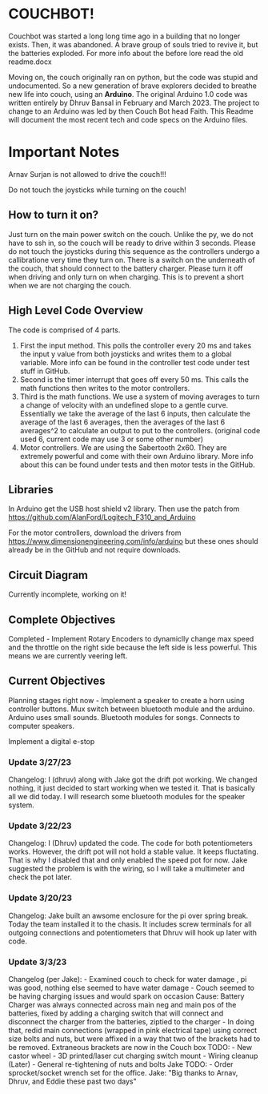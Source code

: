 # COUCHBOT!

Couchbot was started a long long time ago in a building that no longer exists. Then, it was abandoned. A brave group of souls tried to revive it, but the batteries exploded. For more info about the before lore read the old readme.docx

Moving on, the couch originally ran on python, but the code was stupid and undocumented. So a new generation of brave explorers decided to breathe new life into couch, using an **Arduino**. The original Arduino 1.0 code was written entirely by Dhruv Bansal in February and March 2023. The project to change to an Arduino was led by then Couch Bot head Faith. This Readme will document the most recent tech and code specs on the Arduino files.


# Important Notes

Arnav Surjan is not allowed to drive the couch!!!

Do not touch the joysticks while turning on the couch!

## How to turn it on?
Just turn on the main power switch on the couch. Unlike the py, we do not have to ssh in, so the couch will be ready to drive within 3 seconds. Please do not touch the joysticks during this sequence as the controllers undergo a callibratione very time they turn on. There is a switch on the underneath of the couch, that should connect to the battery charger. Please turn it off when driving and only turn on when charging. This is to prevent a short when we are not charging the couch.

## High Level Code Overview

The code is comprised of 4 parts. 
1. First the input method. This polls the controller every 20 ms and takes the input y value from both joysticks and writes them to a global variable. More info can be found in the controller test code under test stuff in GitHub.
2. Second is the timer interrupt that goes off every 50 ms. This calls the math functions then writes to the motor controllers.
3. Third is the math functions. We use a system of moving averages to turn a change of velocity with an undefined slope to a gentle curve. Essentially we take the average of the last 6 inputs, then calculate the average of the last 6 averages, then the averages of the last 6 averages^2 to calculate an output to put to the controllers. (original code used 6, current code may use 3 or some other number)
4. Motor controllers. We are using the Sabertooth 2x60. They are extremely powerful and come with their own Arduino library. More info about this can be found under tests and then motor tests in the GitHub.
## Libraries

In Arduino get the USB host shield v2 library. Then use the patch from https://github.com/AlanFord/Logitech_F310_and_Arduino

For the motor controllers, download the drivers from 
https://www.dimensionengineering.com/info/arduino
but these ones should already be in the GitHub and not require downloads.

## Circuit Diagram

Currently incomplete, working on it!

## Complete Objectives

Completed - Implement Rotary Encoders to dynamiclly change max speed and the throttle on the right side because the left side is less powerful. This means we are currently veering left.

## Current Objectives

Planning stages right now - Implement a speaker to create a horn using controller buttons. Mux switch between bluetooth module and the arduino. Arduino uses small sounds. Bluetooth modules for songs. Connects to computer speakers.

Implement a digital e-stop

### Update 3/27/23
Changelog: I (dhruv) along with Jake got the drift pot working. We changed nothing, it just decided to start working when we tested it. That is basically all we did today. I will research some bluetooth modules for the speaker system.

### Update 3/22/23
Changelog: I (Dhruv) updated the code. The code for both potentiometers works. However, the drift pot will not hold a stable value. It keeps fluctating. That is why I disabled that and only enabled the speed pot for now. Jake suggested the problem is with the wiring, so I will take a multimeter and check the pot later.

### Update 3/20/23
Changelog: Jake built an awsome enclosure for the pi over spring break. Today the team installed it to the chasis. It includes screw terminals for all outgoing connections and potentiometers that Dhruv will hook up later with code.

### Update 3/3/23
Changelog (per Jake): - Examined couch to check for water damage , pi was good, nothing else seemed to have water damage - Couch seemed to be having charging issues and would spark on occasion Cause: Battery Charger was always connected across main neg and main pos of the batteries, fixed by adding a charging switch that will connect and disconnect the charger from the batteries, ziptied to the charger - In doing that, redid main connections (wrapped in pink electrical tape) using correct size bolts and nuts, but were affixed in a way that two of the brackets had to be removed. Extraneous brackets are now in the Couch box TODO: - New castor wheel - 3D printed/laser cut charging switch mount - Wiring cleanup (Later) - General re-tightening of nuts and bolts Jake TODO: - Order sprocket/socket wrench set for the office. 
Jake: "Big thanks to Arnav, Dhruv, and Eddie these past two days"
